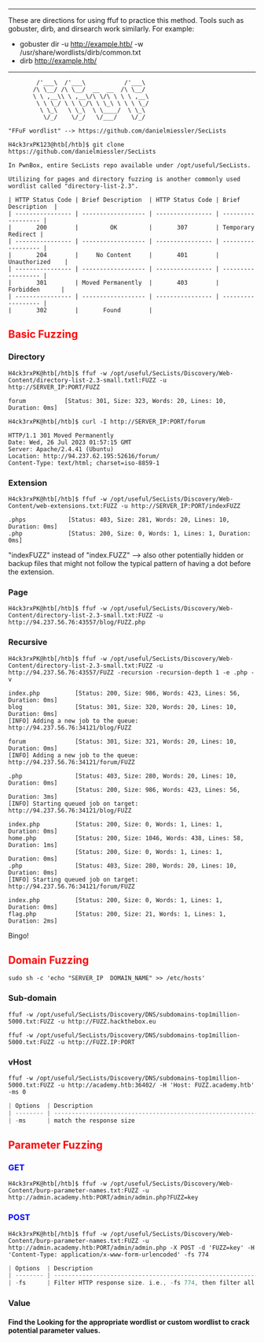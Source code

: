
---

These are directions for using ffuf to practice this method. Tools such as gobuster, dirb, and dirsearch work similarly. For example:
* gobuster dir -u http://example.htb/ -w /usr/share/wordlists/dirb/common.txt
*  dirb http://example.htb/

---
```go!
        /'___\  /'___\           /'___\       
       /\ \__/ /\ \__/  __  __  /\ \__/       
       \ \ ,__\\ \ ,__\/\ \/\ \ \ \ ,__\      
        \ \ \_/ \ \ \_/\ \ \_\ \ \ \ \_/      
         \ \_\   \ \_\  \ \____/  \ \_\       
          \/_/    \/_/   \/___/    \/_/       

"FFuF wordlist" --> https://github.com/danielmiessler/SecLists

H4ck3rxPK123@htb[/htb]$ git clone https://github.com/danielmiessler/SecLists

In PwnBox, entire SecLists repo available under /opt/useful/SecLists.

Utilizing for pages and directory fuzzing is another commonly used wordlist called "directory-list-2.3".
```

```go!
| HTTP Status Code | Brief Description  | HTTP Status Code | Brief Description  |
| ---------------- | ------------------ | ---------------- | ------------------ |
|       200        |         OK         |       307        | Temporary Redirect |
| ---------------- | ------------------ | ---------------- | ------------------ |
|       204        |     No Content     |       401        |    Unauthorized    |
| ---------------- | ------------------ | ---------------- | ------------------ |
|       301        | Moved Permanently  |       403        |     Forbidden      |
| ---------------- | ------------------ | ---------------- | ------------------ |
|       302        |       Found        |

```

## <span style=color:red>**Basic Fuzzing**</span>
### Directory
```go!
H4ck3rxPK@htb[/htb]$ ffuf -w /opt/useful/SecLists/Discovery/Web-Content/directory-list-2.3-small.txtl:FUZZ -u http://SERVER_IP:PORT/FUZZ

forum           [Status: 301, Size: 323, Words: 20, Lines: 10, Duration: 0ms]
```
```go!
H4ck3rxPK@htb[/htb]$ curl -I http://SERVER_IP:PORT/forum

HTTP/1.1 301 Moved Permanently
Date: Wed, 26 Jul 2023 01:57:15 GMT
Server: Apache/2.4.41 (Ubuntu)
Location: http://94.237.62.195:52616/forum/
Content-Type: text/html; charset=iso-8859-1
```

### Extension
```go!
H4ck3rxPK@htb[/htb]$ ffuf -w /opt/useful/SecLists/Discovery/Web-Content/web-extensions.txt:FUZZ -u http://SERVER_IP:PORT/indexFUZZ

.phps            [Status: 403, Size: 281, Words: 20, Lines: 10, Duration: 0ms]
.php             [Status: 200, Size: 0, Words: 1, Lines: 1, Duration: 0ms]
```
"indexFUZZ" instead of "index.FUZZ" --> also other potentially hidden or backup files that might not follow the typical pattern of having a dot before the extension.  

### Page
```go!
H4ck3rxPK@htb[/htb]$ ffuf -w /opt/useful/SecLists/Discovery/Web-Content/directory-list-2.3-small.txt:FUZZ -u http://94.237.56.76:43557/blog/FUZZ.php
```

### Recursive
```go!
H4ck3rxPK@htb[/htb]$ ffuf -w /opt/useful/SecLists/Discovery/Web-Content/directory-list-2.3-small.txt:FUZZ -u http://94.237.56.76:43557/FUZZ -recursion -recursion-depth 1 -e .php -v

index.php          [Status: 200, Size: 986, Words: 423, Lines: 56, Duration: 0ms]
blog               [Status: 301, Size: 320, Words: 20, Lines: 10, Duration: 0ms]
[INFO] Adding a new job to the queue: http://94.237.56.76:34121/blog/FUZZ

forum              [Status: 301, Size: 321, Words: 20, Lines: 10, Duration: 0ms]
[INFO] Adding a new job to the queue: http://94.237.56.76:34121/forum/FUZZ

.php               [Status: 403, Size: 280, Words: 20, Lines: 10, Duration: 0ms]
                   [Status: 200, Size: 986, Words: 423, Lines: 56, Duration: 3ms]
[INFO] Starting queued job on target: http://94.237.56.76:34121/blog/FUZZ

index.php          [Status: 200, Size: 0, Words: 1, Lines: 1, Duration: 0ms]
home.php           [Status: 200, Size: 1046, Words: 438, Lines: 58, Duration: 1ms]
                   [Status: 200, Size: 0, Words: 1, Lines: 1, Duration: 0ms]
.php               [Status: 403, Size: 280, Words: 20, Lines: 10, Duration: 0ms]
[INFO] Starting queued job on target: http://94.237.56.76:34121/forum/FUZZ

index.php          [Status: 200, Size: 0, Words: 1, Lines: 1, Duration: 0ms]
flag.php           [Status: 200, Size: 21, Words: 1, Lines: 1, Duration: 2ms]
```
Bingo!

## <span style=color:red>**Domain Fuzzing**</span>
```go!
sudo sh -c 'echo "SERVER_IP  DOMAIN_NAME" >> /etc/hosts'
```
### Sub-domain
```go!
ffuf -w /opt/useful/SecLists/Discovery/DNS/subdomains-top1million-5000.txt:FUZZ -u http://FUZZ.hackthebox.eu
```
```go!
ffuf -w /opt/useful/SecLists/Discovery/DNS/subdomains-top1million-5000.txt:FUZZ -u http://FUZZ.IP:PORT
```

### vHost
```go!
ffuf -w /opt/useful/SecLists/Discovery/DNS/subdomains-top1million-5000.txt:FUZZ -u http://academy.htb:36402/ -H 'Host: FUZZ.academy.htb' -ms 0
```
```go
| Options  | Description                                                         |
| -------- | ------------------------------------------------------------------- |
| -ms      | match the response size                                             |
```

## <span style=color:red>**Parameter Fuzzing**</span>
### <span style=color:blue>**GET**</span>
```go!
H4ck3rxPK@htb[/htb]$ ffuf -w /opt/useful/SecLists/Discovery/Web-Content/burp-parameter-names.txt:FUZZ -u http://admin.academy.htb:PORT/admin/admin.php?FUZZ=key
```

### <span style=color:blue>**POST**</span>
```go!
H4ck3rxPK@htb[/htb]$ ffuf -w /opt/useful/SecLists/Discovery/Web-Content/burp-parameter-names.txt:FUZZ -u http://admin.academy.htb:PORT/admin/admin.php -X POST -d 'FUZZ=key' -H 'Content-Type: application/x-www-form-urlencoded' -fs 774
```
```go
| Options  | Description                                                         |
| -------- | ------------------------------------------------------------------- |
| -fs      | Filter HTTP response size. i.e., -fs 774, then filter all 774 size  |
```

### Value

#### Find the Looking for the appropriate wordlist or custom wordlist to crack potential parameter values.

